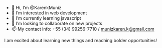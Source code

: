 - 👋 Hi, I’m @KarenkMuniz
- 👀 I’m interested in web development
- 🌱 I’m currently learning javascript
- 💞️ I’m looking to collaborate on new projects
- 📫 My contact info: +55 (34) 99256-7710 / munizkaren.k@gmail.com

I am excited about learning new things and reaching bolder opportunities!
